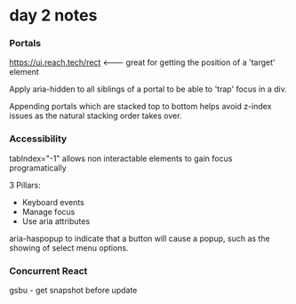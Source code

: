 # day 2 notes

### Portals

https://ui.reach.tech/rect <--- great for getting the position of a 'target' element

Apply aria-hidden to all siblings of a portal to be able to 'trap' focus in a div.

Appending portals which are stacked top to bottom helps avoid z-index issues as the natural stacking order takes over.

### Accessibility

tabIndex="-1" allows non interactable elements to gain focus programatically

3 Pillars:

* Keyboard events
* Manage focus
* Use aria attributes

aria-haspopup to indicate that a button will cause a popup, such as the showing of select menu options.

### Concurrent React

gsbu - get snapshot before update
